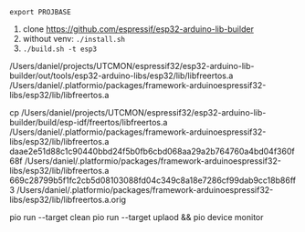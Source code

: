 ```
export PROJBASE
```

1. clone https://github.com/espressif/esp32-arduino-lib-builder
2. without venv: `./install.sh`
3. `./build.sh -t esp3`

/Users/daniel/projects/UTCMON/espressif32/esp32-arduino-lib-builder/out/tools/esp32-arduino-libs/esp32/lib/libfreertos.a
/Users/daniel/.platformio/packages/framework-arduinoespressif32-libs/esp32/lib/libfreertos.a

cp /Users/daniel/projects/UTCMON/espressif32/esp32-arduino-lib-builder/build/esp-idf/freertos/libfreertos.a /Users/daniel/.platformio/packages/framework-arduinoespressif32-libs/esp32/lib/libfreertos.a
daae2e51d88c1c90440bbd24f5b0fb6cbd068aa29a2b764760a4bd04f360f68f  /Users/daniel/.platformio/packages/framework-arduinoespressif32-libs/esp32/lib/libfreertos.a
669c28799b5f1fc2cb5d08103088fd04c349c8a18e7286cf99dab9cc18b86ff3  /Users/daniel/.platformio/packages/framework-arduinoespressif32-libs/esp32/lib/libfreertos.a.orig


pio run --target clean
pio run --target uplaod && pio device monitor
